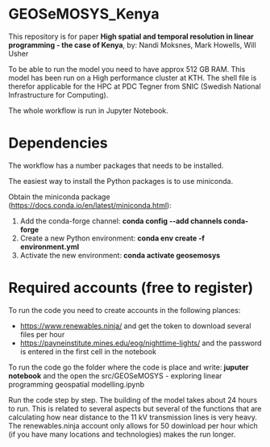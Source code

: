 # GEOSeMOSYS_Kenya
This repository is for paper ****High spatial and temporal resolution in linear programming - the case of Kenya****, by: Nandi Moksnes, Mark Howells, Will Usher

To be able to run the model you need to have approx 512 GB RAM. This model has been run on a High performance cluster at KTH.
The shell file is therefor applicable for the HPC at PDC Tegner from SNIC (Swedish National Infrastructure for Computing).

The whole workflow is run in Jupyter Notebook.

# Dependencies
The workflow has a number packages that needs to be installed.

The easiest way to install the Python packages is to use miniconda.

Obtain the miniconda package (https://docs.conda.io/en/latest/miniconda.html):
1) Add the conda-forge channel: **conda config --add channels conda-forge**
2) Create a new Python environment: **conda env create -f environment.yml**
3) Activate the new environment: **conda activate geosemosys**

# Required accounts (free to register)
To run the code you need to create accounts in the following plances:
- https://www.renewables.ninja/ and get the token to download several files per hour
- https://payneinstitute.mines.edu/eog/nighttime-lights/ and the password is entered in the first cell in the notebook

To run the code go the folder where the code is place and write: ****juputer notebook**** and the 
open the src/GEOSeMOSYS - exploring linear programming geospatial modelling.ipynb

Run the code step by step. The building of the model takes about 24 hours to run. This is related to several aspects but several of the functions that are calculating how near distance to the 11 kV transmission lines is very heavy. The renewables.ninja account only allows for 50 dowinload per hour which (if you have many locations and technologies) makes the run longer.

